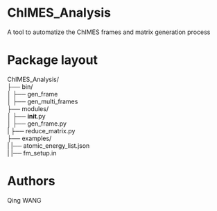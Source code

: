 # ChIMES_Analysis
A tool to automatize the ChIMES frames and matrix generation process

# Package layout
ChIMES_Analysis/  
├── bin/  
│  ├── gen_frame  
│  ├── gen_multi_frames  
├── modules/  
│  ├── __init__.py  
│  ├── gen_frame.py  
|  ├── reduce_matrix.py  
├── examples/  
|  |── atomic_energy_list.json  
|  |── fm_setup.in
  

# Authors
Qing WANG
